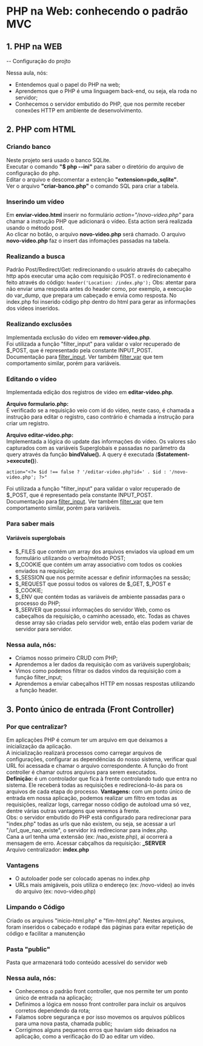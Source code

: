 # PHP na Web: conhecendo o padrão MVC

## 1. PHP na WEB
-- Configuração do projto 

Nessa aula, nós:
* Entendemos qual o papel do PHP na web;  
* Aprendemos que o PHP é uma linguagem back-end, ou seja, ela roda no servidor;  
* Conhecemos o servidor embutido do PHP, que nos permite receber conexões HTTP em ambiente 
de desenvolvimento.


## 2. PHP com HTML

### Criando banco
Neste projeto será usado o banco SQLite.  
Executar o comando **"$ php --ini"** para saber o diretório do arquivo de configuração do php.  
Editar o arquivo e descomentar a extenção **"extension=pdo_sqlite"**.  
Ver o arquivo **"criar-banco.php"** o comando SQL para criar a tabela.

### Inserindo um vídeo
Em **enviar-video.html** inserir no formulário *action="/novo-video.php"* para chamar a instrução PHP que adicionará o vídeo.
Esta action será realizada usando o método post.  
Ao clicar no botão, o arquivo **novo-video.php** será chamado.
O arquivo **novo-video.php** faz o insert das infomações passadas na tabela.

### Realizando a busca
Padrão Post/Redirect/Get: redirecionando o usuário através do cabeçalho http após executar uma 
ação com requisição POST. 
o redirecionamento é feito através do código:
```header('Location: /index.php');```
Obs: atentar para não enviar uma resposta antes do header como, por exemplo, a execução do var_dump, que prepara um
cabeçado e envia como resposta.
No index.php foi inserido código php dentro do html para gerar as informações dos vídeos inseridos.

### Realizando exclusões
Implementada exclusão do vídeo em **remover-video.php**.  
Foi utilizada a função "filter_input" para validar o valor recuperado de $_POST, que é representado pela constante
INPUT_POST.  
Documentação para [filter_input](https://www.php.net/filter_input).
Ver também [filter_var](https://www.php.net/filter_var) que tem comportamento similar, porém para variáveis.

### Editando o vídeo
Implementada edição dos registros de vídeo em **editar-video.php**.

**Arquivo formulario.php:**  
É verificado se a requisição veio com id do vídeo, neste caso, é chamada a instrução para editar o registro,
caso contrário é chamada a instrução para criar um registro.  

**Arquivo editar-video.php:**  
Implementada a lógica do update das informações do vídeo. Os valores são capturados com as variáveis 
Superglobais e passadas no parâmetro da query através da função **bindValue().**
A query é executada (**$statement->execute()**). 

```
action="<?= $id !== false ? '/editar-video.php?id=' . $id : '/novo-video.php'; ?>"
```


Foi utilizada a função "filter_input" para validar o valor recuperado de $_POST, que é representado pela constante
INPUT_POST.  
Documentação para [filter_input](https://www.php.net/filter_input).
Ver também [filter_var](https://www.php.net/filter_var) que tem comportamento similar, porém para variáveis.


### Para saber mais
#### Variáveis superglobais

* $_FILES que contém um array dos arquivos enviados via upload em um formulário utilizando o verbo/método POST;
* $_COOKIE que contém um array associativo com todos os cookies enviados na requisição;
* $_SESSION que nos permite acessar e definir informações na sessão;
* $_REQUEST que possui todos os valores de $_GET, $_POST e $_COOKIE;
* $_ENV que contém todas as variáveis de ambiente passadas para o processo do PHP;
* $_SERVER que possui informações do servidor Web, como os cabeçalhos da requisição, o caminho acessado, etc. Todas as chaves desse array são criadas pelo servidor web, então elas podem variar de servidor para servidor.

### Nessa aula, nós:
* Criamos nosso primeiro CRUD com PHP;
* Aprendemos a ler dados da requisição com as variáveis superglobais;
* Vimos como podemos filtrar os dados vindos da requisição com a função filter_input;
* Aprendemos a enviar cabeçalhos HTTP em nossas respostas utilizando a função header.

## 3. Ponto único de entrada (Front Controller)

### Por que centralizar?
Em aplicações PHP é comum ter um arquivo em que deixamos a inicialização da aplicação.  
A inicialização realizará processos como carregar arquivos de configurações, configurar as 
dependências do nosso sistema, verificar qual URL foi acessada e chamar o arquivo correspondente.
A função do front controller é chamar outros arquivos para serem executados.  
**Definição:** é um controlador que fica à frente controlando tudo que entra no sistema. 
Ele receberá todas as requisições e redirecioná-lo-ás para os arquivos de cada etapa do processo.
**Vantagens:** com um ponto único de entrada em nossa aplicação, podemos realizar um filtro em todas
as requisições, realizar logs, carregar nosso código de autoload uma só vez, dentre várias outras 
vantagens que veremos à frente.  
Obs: o servidor embutido do PHP está configurado para redirecionar para "index.php" todas as urls que 
não existem, ou seja, se acessar a url "/url_que_nao_existe", o servidor irá redirecionar para index.php.  
Cana a url tenha uma extensão (ex: /nao_existe.php), aí ocorrerá a mensagem de erro.
Acessar cabçalhos da requisição: **_SERVER**  
Arquivo centralizador: **index.php**

### Vantagens
* O autoloader pode ser colocado apenas no index.php
* URLs mais amigáveis, pois utiliza o endereço (ex: /novo-video) ao invés do arquivo (ex: novo-video.php)

### Limpando o Código
Criado os arquivos "inicio-html.php" e "fim-html.php". Nestes arquivos, foram inseridos o cabeçado e rodapé 
das páginas para evitar repetição de código e facilitar a manutenção  

### Pasta "public"

Pasta que armazenará todo conteúdo acessível do servidor web

### Nessa aula, nós:
* Conhecemos o padrão front controller, que nos permite ter um ponto único de entrada na aplicação;
* Definimos a lógica em nosso front controller para incluir os arquivos corretos dependendo da rota;
* Falamos sobre segurança e por isso movemos os arquivos públicos para uma nova pasta, chamada public;
* Corrigimos alguns pequenos erros que haviam sido deixados na aplicação, como a verificação do ID ao editar um vídeo.